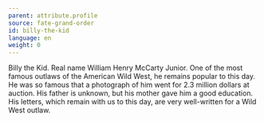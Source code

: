 ```yaml
---
parent: attribute.profile
source: fate-grand-order
id: billy-the-kid
language: en
weight: 0
---
```


Billy the Kid. Real name William Henry McCarty Junior.
One of the most famous outlaws of the American Wild West, he remains popular to this day.
He was so famous that a photograph of him went for 2.3 million dollars at auction.
His father is unknown, but his mother gave him a good education.
His letters, which remain with us to this day, are very well-written for a Wild West outlaw.
